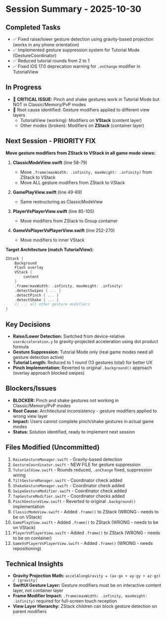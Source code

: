 # Session Summary - 2025-10-30

## Completed Tasks
- ✅ Fixed raise/lower gesture detection using gravity-based projection (works in any phone orientation)
- ✅ Implemented gesture suppression system for Tutorial Mode (GestureCoordinator)
- ✅ Reduced tutorial rounds from 2 to 1
- ✅ Fixed iOS 17.0 deprecation warning for `.onChange` modifier in TutorialView

## In Progress
- 🔄 **CRITICAL ISSUE:** Pinch and shake gestures work in Tutorial Mode but NOT in Classic/Memory/PvP modes
- 🔄 Root cause identified: Gesture modifiers applied to different view layers
  - TutorialView (working): Modifiers on **VStack** (content layer)
  - Other modes (broken): Modifiers on **ZStack** (container layer)

## Next Session - PRIORITY FIX
**Move gesture modifiers from ZStack to VStack in all game mode views:**

1. **ClassicModeView.swift** (line 58-79)
   - Move `.frame(maxWidth: .infinity, maxHeight: .infinity)` from ZStack to VStack
   - Move ALL gesture modifiers from ZStack to VStack

2. **GamePlayView.swift** (line 49-69)
   - Same restructuring as ClassicModeView

3. **PlayerVsPlayerView.swift** (line 85-105)
   - Move modifiers from ZStack to Group container

4. **GameVsPlayerVsPlayerView.swift** (line 252-270)
   - Move modifiers to inner VStack

**Target Architecture (match TutorialView):**
```swift
ZStack {
    Background
    Flash overlay
    VStack {
        content
    }
    .frame(maxWidth: .infinity, maxHeight: .infinity)
    .detectSwipes { ... }
    .detectPinch { ... }
    .detectShake { ... }
    // ... all other gesture modifiers
}
```

## Key Decisions
- **Raise/Lower Detection:** Switched from device-relative `userAcceleration.y` to gravity-projected acceleration using dot product formula
- **Gesture Suppression:** Tutorial Mode only (real game modes need all gesture detection active)
- **Tutorial Length:** Reduced to 1 round (13 gestures total) for better UX
- **Pinch Implementation:** Reverted to original `.background()` approach (overlay approach blocked swipes)

## Blockers/Issues
- **BLOCKER:** Pinch and shake gestures not working in Classic/Memory/PvP modes
- **Root Cause:** Architectural inconsistency - gesture modifiers applied to wrong view layer
- **Impact:** Users cannot complete pinch/shake gestures in actual game modes
- **Status:** Solution identified, ready to implement next session

## Files Modified (Uncommitted)
1. `RaiseGestureManager.swift` - Gravity-based detection
2. `GestureCoordinator.swift` - NEW FILE for gesture suppression
3. `TutorialView.swift` - Rounds reduced, `.onChange` fixed, suppression wiring
4. `TiltGestureManager.swift` - Coordinator check added
5. `ShakeGestureManager.swift` - Coordinator check added
6. `SwipeGestureModifier.swift` - Coordinator check added
7. `TapGestureModifier.swift` - Coordinator checks added
8. `PinchGestureView.swift` - Reverted to original `.background()` implementation
9. `ClassicModeView.swift` - Added `.frame()` to ZStack (WRONG - needs to be on VStack)
10. `GamePlayView.swift` - Added `.frame()` to ZStack (WRONG - needs to be on VStack)
11. `PlayerVsPlayerView.swift` - Added `.frame()` to ZStack (WRONG - needs to be on container)
12. `GameVsPlayerVsPlayerView.swift` - Added `.frame()` (WRONG - needs repositioning)

## Technical Insights
- **Gravity Projection Math:** `accelAlongGravity = (ax·gx + ay·gy + az·gz) / |gravity|`
- **SwiftUI Gesture Layer:** Gesture modifiers must be on interactive content layer, not container layer
- **Frame Modifier Impact:** `.frame(maxWidth: .infinity, maxHeight: .infinity)` required for full-screen touch reception
- **View Layer Hierarchy:** ZStack children can block gesture detection on parent modifiers
